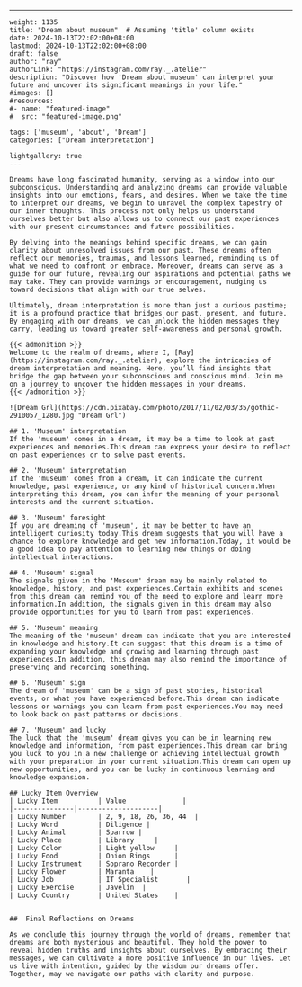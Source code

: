 ---
    weight: 1135
    title: "Dream about museum"  # Assuming 'title' column exists
    date: 2024-10-13T22:02:00+08:00
    lastmod: 2024-10-13T22:02:00+08:00
    draft: false
    author: "ray"
    authorLink: "https://instagram.com/ray._.atelier"
    description: "Discover how 'Dream about museum' can interpret your future and uncover its significant meanings in your life."
    #images: []
    #resources:
    #- name: "featured-image"
    #  src: "featured-image.png"
    
    tags: ['museum', 'about', 'Dream']
    categories: ["Dream Interpretation"]
    
    lightgallery: true
    ---
    
    Dreams have long fascinated humanity, serving as a window into our subconscious. Understanding and analyzing dreams can provide valuable insights into our emotions, fears, and desires. When we take the time to interpret our dreams, we begin to unravel the complex tapestry of our inner thoughts. This process not only helps us understand ourselves better but also allows us to connect our past experiences with our present circumstances and future possibilities.
    
    By delving into the meanings behind specific dreams, we can gain clarity about unresolved issues from our past. These dreams often reflect our memories, traumas, and lessons learned, reminding us of what we need to confront or embrace. Moreover, dreams can serve as a guide for our future, revealing our aspirations and potential paths we may take. They can provide warnings or encouragement, nudging us toward decisions that align with our true selves.
    
    Ultimately, dream interpretation is more than just a curious pastime; it is a profound practice that bridges our past, present, and future. By engaging with our dreams, we can unlock the hidden messages they carry, leading us toward greater self-awareness and personal growth.
    
    {{< admonition >}}
    Welcome to the realm of dreams, where I, [Ray](https://instagram.com/ray._.atelier), explore the intricacies of dream interpretation and meaning. Here, you’ll find insights that bridge the gap between your subconscious and conscious mind. Join me on a journey to uncover the hidden messages in your dreams.
    {{< /admonition >}}
    
    ![Dream Grl](https://cdn.pixabay.com/photo/2017/11/02/03/35/gothic-2910057_1280.jpg "Dream Grl")
    
    ## 1. 'Museum' interpretation
    If the 'museum' comes in a dream, it may be a time to look at past experiences and memories.This dream can express your desire to reflect on past experiences or to solve past events.
    
    ## 2. 'Museum' interpretation
    If the 'museum' comes from a dream, it can indicate the current knowledge, past experience, or any kind of historical concern.When interpreting this dream, you can infer the meaning of your personal interests and the current situation.
    
    ## 3. 'Museum' foresight
    If you are dreaming of 'museum', it may be better to have an intelligent curiosity today.This dream suggests that you will have a chance to explore knowledge and get new information.Today, it would be a good idea to pay attention to learning new things or doing intellectual interactions.
    
    ## 4. 'Museum' signal
    The signals given in the 'Museum' dream may be mainly related to knowledge, history, and past experiences.Certain exhibits and scenes from this dream can remind you of the need to explore and learn more information.In addition, the signals given in this dream may also provide opportunities for you to learn from past experiences.
    
    ## 5. 'Museum' meaning
    The meaning of the 'museum' dream can indicate that you are interested in knowledge and history.It can suggest that this dream is a time of expanding your knowledge and growing and learning through past experiences.In addition, this dream may also remind the importance of preserving and recording something.
    
    ## 6. 'Museum' sign
    The dream of 'museum' can be a sign of past stories, historical events, or what you have experienced before.This dream can indicate lessons or warnings you can learn from past experiences.You may need to look back on past patterns or decisions.
    
    ## 7. 'Museum' and lucky
    The luck that the 'museum' dream gives you can be in learning new knowledge and information, from past experiences.This dream can bring you luck to you in a new challenge or achieving intellectual growth with your preparation in your current situation.This dream can open up new opportunities, and you can be lucky in continuous learning and knowledge expansion.
    
    ## Lucky Item Overview
    | Lucky Item          | Value              |
    |---------------|--------------------|
    | Lucky Number        | 2, 9, 18, 26, 36, 44  |
    | Lucky Word          | Diligence |
    | Lucky Animal        | Sparrow |
    | Lucky Place         | Library     |
    | Lucky Color         | Light yellow     |
    | Lucky Food          | Onion Rings      |
    | Lucky Instrument    | Soprano Recorder |
    | Lucky Flower        | Maranta    |
    | Lucky Job           | IT Specialist       |
    | Lucky Exercise      | Javelin  |
    | Lucky Country       | United States    |
    
    
    ##  Final Reflections on Dreams
    
    As we conclude this journey through the world of dreams, remember that dreams are both mysterious and beautiful. They hold the power to reveal hidden truths and insights about ourselves. By embracing their messages, we can cultivate a more positive influence in our lives. Let us live with intention, guided by the wisdom our dreams offer. Together, may we navigate our paths with clarity and purpose.
    